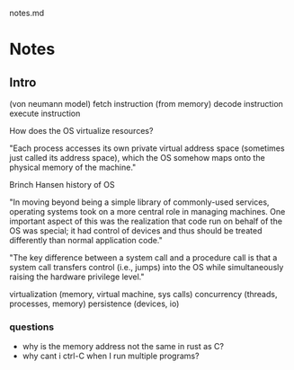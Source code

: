 notes.md

# Notes

## Intro 

(von neumann model)
fetch instruction (from memory)
decode instruction
execute instruction

How does the OS virtualize resources?

"Each process accesses its own private virtual address space (sometimes just called its address space), which the OS somehow maps onto the physical memory of the machine."

Brinch Hansen history of OS

"In moving beyond being a simple library of commonly-used services, operating systems took on a more central role in managing machines. One important aspect of this was the realization that code run on behalf of the OS was special; it had control of devices and thus should be treated differently than normal application code."

"The key difference between a system call and a procedure call is that a system call transfers control (i.e., jumps) into the OS while simultaneously raising the hardware privilege level."

virtualization (memory, virtual machine, sys calls)
concurrency (threads, processes, memory)
persistence (devices, io)

### questions

- why is the memory address not the same in rust as C?
- why cant i ctrl-C when I run multiple programs?